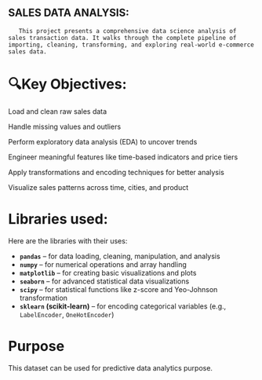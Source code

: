 ## SALES DATA ANALYSIS:
       
       This project presents a comprehensive data science analysis of sales transaction data. It walks through the complete pipeline of importing, cleaning, transforming, and exploring real-world e-commerce sales data.

# 🔍Key Objectives:

Load and clean raw sales data

Handle missing values and outliers

Perform exploratory data analysis (EDA) to uncover trends

Engineer meaningful features like time-based indicators and price tiers

Apply transformations and encoding techniques for better analysis

Visualize sales patterns across time, cities, and product

# Libraries used:

Here are the libraries with their uses:

* **`pandas`** – for data loading, cleaning, manipulation, and analysis
* **`numpy`** – for numerical operations and array handling
* **`matplotlib`** – for creating basic visualizations and plots
* **`seaborn`** – for advanced statistical data visualizations
* **`scipy`** – for statistical functions like z-score and Yeo-Johnson transformation
* **`sklearn` (scikit-learn)** – for encoding categorical variables (e.g., `LabelEncoder`, `OneHotEncoder`)

# Purpose
This dataset can be used for predictive data analytics purpose.

